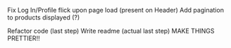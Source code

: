 Fix Log In/Profile flick upon page load (present on Header)
Add pagination to products displayed (?)

Refactor code (last step)
Write readme (actual last step)
MAKE THINGS PRETTIER!!